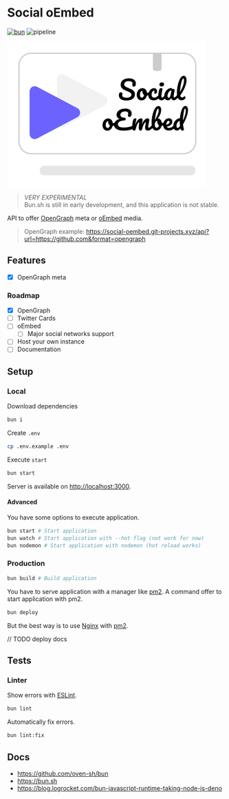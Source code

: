 # **Social oEmbed** <!-- omit in toc -->

[![bun](https://img.shields.io/static/v1?label=Bun&message=v0.2&color=000000&style=flat-square&logo=bun&logoColor=ffffff)](https://bun.sh)
![pipeline](https://gitlab.com/ewilan-riviere/social-oembed/badges/main/pipeline.svg)

![logo](/public/logo.svg)

> *VERY EXPERIMENTAL*  
> Bun.sh is still in early development, and this application is not stable.  

API to offer [OpenGraph](https://ogp.me/) meta or [oEmbed](https://oembed.com/) media.

> OpenGraph example: <https://social-oembed.git-projects.xyz/api?url=https://github.com&format=opengraph>

## Features

- [x] OpenGraph meta

### Roadmap

- [x] OpenGraph
- [ ] Twitter Cards
- [ ] oEmbed
  - [ ] Major social networks support
- [ ] Host your own instance
- [ ] Documentation

## **Setup**

### Local

Download dependencies

```bash
bun i
```

Create `.env`

```bash
cp .env.example .env
```

Execute `start`

```bash
bun start
```

Server is available on <http://localhost:3000>.

#### Advanced

You have some options to execute application.

```bash
bun start # Start application
bun watch # Start application with --hot flag (not work for now)
bun nodemon # Start application with nodemon (hot reload works)
```

### Production

```bash
bun build # Build application
```

You have to serve application with a manager like [pm2](https://pm2.keymetrics.io/). A command offer to start application with pm2.

```bash
bun deploy
```

But the best way is to use [Nginx](https://www.nginx.com/) with [pm2](https://pm2.keymetrics.io/).

// TODO deploy docs

## Tests

### Linter

Show errors with [ESLint](https://eslint.org/).

```bash
bun lint
```

Automatically fix errors.

```bash
bun lint:fix
```

## Docs

- <https://github.com/oven-sh/bun>
- <https://bun.sh>
- <https://blog.logrocket.com/bun-javascript-runtime-taking-node-js-deno>
